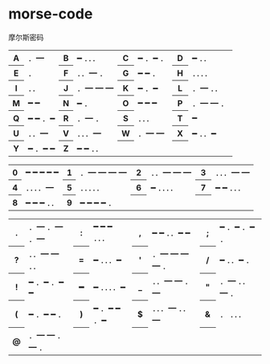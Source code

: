 # morse-code
摩尔斯密码

<table>
    <tbody>
        <tr>
            <th>A</th>
            <td>．━</td>
            <th>B</th>
            <td>━ ．．．</td>
            <th>C</th>
            <td>━ ．━ ．</td>
            <th>D</th>
            <td>━ ．．</td>
        </tr>
        <tr>
            <th>E</th>
            <td>．</td>
            <th>F</th>
            <td>．．━ ．</td>
            <th>G</th>
            <td>━ ━ ．</td>
            <th>H</th>
            <td>．．．．</td>
        </tr>
        <tr>
            <th>I</th>
            <td>．．</td>
            <th>J</th>
            <td>．━ ━ ━</td>
            <th>K</th>
            <td>━ ．━</td>
            <th>L</th>
            <td>．━ ．．</td>
        </tr>
        <tr>
            <th>M</th>
            <td>━ ━</td>
            <th>N</th>
            <td>━ ．</td>
            <th>O</th>
            <td>━ ━ ━</td>
            <th>P</th>
            <td>．━ ━ ．</td>
        </tr>
        <tr>
            <th>Q</th>
            <td>━ ━ ．━</td>
            <th>R</th>
            <td>．━ ．</td>
            <th>S</th>
            <td>．．．</td>
            <th>T</th>
            <td>━</td>
        </tr>
        <tr>
            <th>U</th>
            <td>．．━</td>
            <th>V</th>
            <td>．．．━</td>
            <th>W</th>
            <td>．━ ━</td>
            <th>X</th>
            <td>━ ．．━</td>
        </tr>
        <tr>
            <th>Y</th>
            <td>━ ．━ ━</td>
            <th>Z</th>
            <td>━ ━ ．．</td>
            <th>　</th>
            <td>　</td>
            <th>　</th>
            <td>　</td>
        </tr>
    </tbody>
</table>

<table>
    <tbody>
        <tr>
            <th>0</th>
            <td>━ ━ ━ ━ ━</td>
            <th>1</th>
            <td>．━ ━ ━ ━</td>
            <th>2</th>
            <td>．．━ ━ ━</td>
            <th>3</th>
            <td>．．．━ ━</td></tr>
        <tr>
            <th>4</th>
            <td>．．．．━</td>
            <th>5</th>
            <td>．．．．．</td>
            <th>6</th>
            <td>━ ．．．．</td>
            <th>7</th>
            <td>━ ━ ．．．</td></tr>
        <tr>
            <th>8</th>
            <td>━ ━ ━ ．．</td>
            <th>9</th>
            <td>━ ━ ━ ━ ．</td>
            <th>　</th>
            <td>　</td>
            <th>　</th>
            <td>　</td>
        </tr>
    </tbody>
</table>

<table>
    <tbody>
        <tr>
            <th title="句号">.</th>
            <td title="句号">．━ ．━ ．━</td>
            <th title="冒号">:</th>
            <td title="冒号">━ ━ ━ ．．．</td>
            <th title="逗号">,</th>
            <td title="逗号">━ ━ ．．━ ━</td>
            <th title="分号">;</th>
            <td title="分号">━ ．━ ．━ ．</td></tr>
        <tr>
            <th title="问号">?</th>
            <td title="问号">．．━ ━ ．．</td>
            <th title="等号">=</th>
            <td title="等号">━ ．．．━</td>
            <th title="省略符">'</th>
            <td title="省略符">．━ ━ ━ ━ ．</td>
            <th title="斜线">/</th>
            <td title="斜线">━ ．．━ ．</td></tr>
        <tr>
            <th title="叹号">!</th>
            <td title="叹号">━ ．━ ．━ ━</td>
            <th title="连字号">━ </th>
            <td title="连字号">━ ．．．．━</td>
            <th title="下划线">_</th>
            <td title="下划线">．．━ ━ ．━</td>
            <th title="双引号">"</th>
            <td title="双引号">．━ ．．━ ．</td></tr>
        <tr>
            <th title="前括号">(</th>
            <td title="前括号">━ ．━ ━ ．</td>
            <th title="后括号">)</th>
            <td title="后括号">━ ．━ ━ ．━</td>
            <th title="美元">$</th>
            <td title="美元">．．．━ ．．━</td>
            <th title="">&amp;</th>
            <td title="">． ．．．</td></tr>
        <tr>
            <th title="">@</th>
            <td title="">．━ ━ ．━ ．</td>
            <th>　</th>
            <td>　</td>
            <th>　</th>
            <td>　</td>
            <th>　</th>
            <td>　</td>
        </tr>
    </tbody>
</table>
